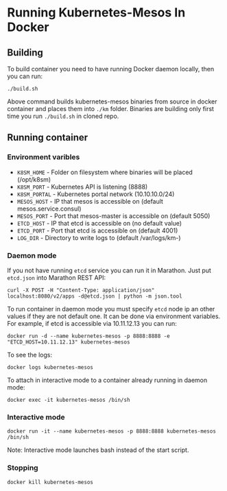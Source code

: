 # Running Kubernetes-Mesos In Docker

## Building

To build container you need to have running Docker daemon locally, then you can run:
```
./build.sh
```
Above command builds kubernetes-mesos binaries from source in docker container and places them into `./km` folder.
Binaries are building only first time you run `./build.sh` in cloned repo.

## Running container

### Environment varibles

- `K8SM_HOME` - Folder on filesystem where binaries will be placed (/opt/k8sm)
- `K8SM_PORT` - Kubernetes API is listening (8888)
- `K8SM_PORTAL` - Kubernetes portal network (10.10.10.0/24)
- `MESOS_HOST` - IP that mesos is accessible on (default mesos.service.consul)
- `MESOS_PORT` - Port that mesos-master is accessible on (default 5050)
- `ETCD_HOST` - IP that etcd is accessible on (no default value)
- `ETCD_PORT` - Port that etcd is accessible on (default 4001)
- `LOG_DIR` - Directory to write logs to (default /var/logs/km-<servicename>)


### Daemon mode

If you not have running `etcd` service you can run it in Marathon. Just put `etcd.json` into Marathon REST API:

```
curl -X POST -H "Content-Type: application/json" localhost:8080/v2/apps -d@etcd.json | python -m json.tool
```

To run container in daemon mode you must specify `etcd` node ip an other values if they are not default one. It can be done via environment variables.
For example, if etcd is accessible via 10.11.12.13 you can run:
```
docker run -d --name kubernetes-mesos -p 8888:8888 -e "ETCD_HOST=10.11.12.13" kubernetes-mesos
```

To see the logs:
```
docker logs kubernetes-mesos
```

To attach in interactive mode to a container already running in daemon mode:

```
docker exec -it kubernetes-mesos /bin/sh
```

### Interactive mode

```
docker run -it --name kubernetes-mesos -p 8888:8888 kubernetes-mesos /bin/sh
```

Note: Interactive mode launches bash instead of the start script.

### Stopping

```
docker kill kubernetes-mesos
```